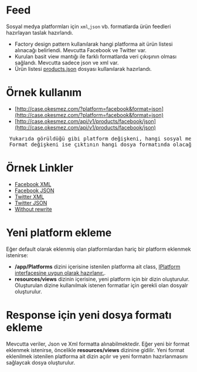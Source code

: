 # Feed
Sosyal medya platformları için  `xml`,`json` vb. formatlarda ürün feedleri hazırlayan taslak hazırlandı. 
- Factory design pattern kullanılarak hangi platforma ait ürün listesi alınacağı belirlendi. Mevcutta Facebook ve Twitter var.
- Kurulan basit view mantığı ile farklı formatlarda veri çıkışının olması sağlandı. Mevcutta sadece json ve xml var.
- Ürün listesi [products.json](https://github.com/ofke-yazilim/feed/blob/main/includes/products.json "Ürünler") dosyası kullanılarak hazırlandı.

# Örnek kullanım
 - [http://case.okesmez.com/?platform=facebook&format=json](http://case.okesmez.com/?platform=facebook&format=json)
 - [http://case.okesmez.com/api/v1/products/facebook/json](http://case.okesmez.com/api/v1/products/facebook/json)
<pre>
 Yukarıda görüldüğü gibi platform değişkeni, hangi sosyal medya ortamı için çıktı alınacağını belirler.
 Format değişkeni ise çıktının hangi dosya formatında olacağını belirtir.
</pre>

# Örnek Linkler
 - [Facebook XML](http://case.okesmez.com/api/v1/products/facebook/xml)
 - [Facebook JSON](http://case.okesmez.com/api/v1/products/facebook/json)
 - [Twitter XML](http://case.okesmez.com/api/v1/products/twitter/xml)
 - [Twitter JSON](http://case.okesmez.com/api/v1/products/twitter/json)
 - [Without rewrite](http://case.okesmez.com/?platform=facebook&format=json)
 
# Yeni platform ekleme
Eğer default olarak eklenmiş olan platformlardan hariç bir platform eklenmek istenirse:
- **/app/Platforms** dizini içerisine istenilen platforma ait class, 
[IPlatform interfacesine uygun olarak hazırlanır.](https://github.com/ofke-yazilim/feed/blob/main/app/Platforms/IPlatform.php "IPlatform.php"). 
- **resources/views** dizinin içerisine, yeni platform için bir dizin oluşturulur. 
Oluşturulan dizine kullanılmak istenen formatlar için gerekli olan dosyalr oluşturulur.

# Response için yeni dosya formatı ekleme
Mevcutta veriler, Json ve Xml formatta alınabilmektedir. Eğer yeni bir format eklenmek istenirse, öncelikle **resources/views** dizinine gidilir. 
Yeni format eklenilmek istenilen platforma ait dizin açılır ve yeni formatın hazırlanmasını sağlaycak dosya oluşturulur.